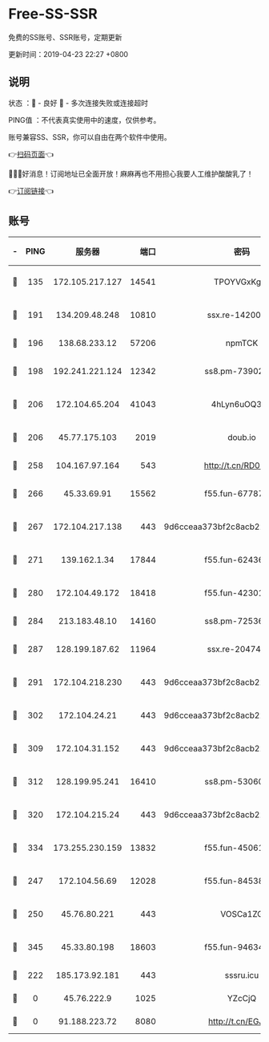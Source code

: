 # Free-SS-SSR

免费的SS账号、SSR账号，定期更新

更新时间：2019-04-23 22:27 +0800

## 说明

状态     ：🙂 - 良好 🙁 - 多次连接失败或连接超时

PING值   ：不代表真实使用中的速度，仅供参考。

账号兼容SS、SSR，你可以自由在两个软件中使用。

👉[扫码页面](https://liesauer.github.io/Free-SS-SSR/)👈

🎉🎉🎉好消息！订阅地址已全面开放！麻麻再也不用担心我要人工维护酸酸乳了！

👉[订阅链接](https://www.liesauer.net/yogurt/subscribe?ACCESS_TOKEN=DAYxR3mMaZAsaqUb)👈

## 账号

|-|PING|服务器|端口|密码|加密方式|区域|
|:----:|:----:|:-----:|-----:|:----:|:----:|:----:|
|🙂|135|172.105.217.127|14541|TPOYVGxKglpi|aes-256-cfb|JP|
|🙂|191|134.209.48.248|10810|ssx.re-14200963|aes-256-cfb|US|
|🙂|196|138.68.233.12|57206|npmTCK|rc4-md5|US|
|🙂|198|192.241.221.124|12342|ss8.pm-73902144|aes-256-cfb|US|
|🙂|206|172.104.65.204|41043|4hLyn6uOQ3hU|aes-256-cfb|JP|
|🙂|206|45.77.175.103|2019|doub.io|aes-128-ctr|SG|
|🙂|258|104.167.97.164|543|http://t.cn/RD0D7sx|rc4-md5|CA|
|🙂|266|45.33.69.91|15562|f55.fun-67787601|aes-256-cfb|US|
|🙂|267|172.104.217.138|443|9d6cceaa373bf2c8acb22e60b6a58be6|aes-256-cfb|US|
|🙂|271|139.162.1.34|17844|f55.fun-62436274|aes-256-cfb|SG|
|🙂|280|172.104.49.172|18418|f55.fun-42301611|aes-256-cfb|SG|
|🙂|284|213.183.48.10|14160|ss8.pm-72536569|rc4-md5|RU|
|🙂|287|128.199.187.62|11964|ssx.re-20474884|aes-256-cfb|SG|
|🙂|291|172.104.218.230|443|9d6cceaa373bf2c8acb22e60b6a58be6|aes-256-cfb|US|
|🙂|302|172.104.24.21|443|9d6cceaa373bf2c8acb22e60b6a58be6|aes-256-cfb|US|
|🙂|309|172.104.31.152|443|9d6cceaa373bf2c8acb22e60b6a58be6|aes-256-cfb|US|
|🙂|312|128.199.95.241|16410|ss8.pm-53060931|aes-256-cfb|SG|
|🙂|320|172.104.215.24|443|9d6cceaa373bf2c8acb22e60b6a58be6|aes-256-cfb|US|
|🙂|334|173.255.230.159|13832|f55.fun-45061463|aes-256-cfb|US|
|🙂|247|172.104.56.69|12028|f55.fun-84538440|aes-256-cfb|SG|
|🙂|250|45.76.80.221|443|VOSCa1ZG|aes-256-cfb|DE|
|🙂|345|45.33.80.198|18603|f55.fun-94634073|aes-256-cfb|US|
|🙁|222|185.173.92.181|443|sssru.icu|rc4-md5|RU|
|🙁|0|45.76.222.9|1025|YZcCjQ|rc4-md5|JP|
|🙁|0|91.188.223.72|8080|http://t.cn/EGJIyrl|rc4-md5|RU|
